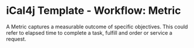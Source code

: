 # iCal4j Template - Workflow: Metric

A Metric captures a measurable outcome of specific objectives. This could refer to elapsed time to complete a task,
fulfill and order or service a request.
